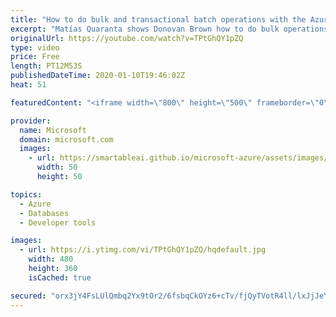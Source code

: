 ```yaml
---
title: "How to do bulk and transactional batch operations with the Azure Cosmos DB .NET SDK | Azure Friday"
excerpt: "Matías Quaranta shows Donovan Brown how to do bulk operations with the Azure Cosmos DB .NET SDK to maximize throughput, and how to use the new Transactional Batch support to create atomic groups of operations.  2:21 - Demo: Batch API 6:32 - Demo: Bulk API  Bulk import data to Azure Cosmos DB SQL API"
originalUrl: https://youtube.com/watch?v=TPtGhQY1pZQ
type: video
price: Free
length: PT12M53S
publishedDateTime: 2020-01-10T19:46:02Z
heat: 51

featuredContent: "<iframe width=\"800\" height=\"500\" frameborder=\"0\" src=\"https://www.youtube.com/embed/TPtGhQY1pZQ\" allow=\"accelerometer; autoplay; encrypted-media; gyroscope; picture-in-picture\" allowfullscreen></iframe>"

provider:
  name: Microsoft
  domain: microsoft.com
  images:
    - url: https://smartableai.github.io/microsoft-azure/assets/images/organizations/microsoft.com-50x50.jpg
      width: 50
      height: 50

topics:
  - Azure
  - Databases
  - Developer tools

images:
  - url: https://i.ytimg.com/vi/TPtGhQY1pZQ/hqdefault.jpg
    width: 480
    height: 360
    isCached: true

secured: "orx3jY4FsLUlQmbq2Yx9tOr2/6fsbqCkOYz6+cTv/fjQyTVotR4ll/lxJjJeY/VhuUpvUJuGAP0CSgMMUXEoUg+9RB1z3FLZ1Bzc8SQwA3GuOvZiFxz+ExG26lgDFzxTE1huhdYZAui6urOwLIyb4te43Lojt5gaxA43hTAEOg/K4Ch0A7/eOk/I4DeOkSOUFDup9VIFPl9imQCGUqOzWFMpFwYcfHaa7iko+7d0fELkCUFzQAJbw9aTgcVxVDONbqX12tgR3OijbqXeGUilVn3ovPt0/VJVaudQqahSfMFiFn6Ef0NBy6haO4bo+XlsTTkXGq2aJBDBdfjYJ8xM9qPgCyCjc80CjXKYOhtbkVoZxy06IL64C0n/iw0uaghIWULLYd/EoZDHSE5KYd/dFsSOv+yCvrHsaOdkJRXn6tc=;kfA7ZEKiM8mH8ivEF1b5RA=="
---
```


